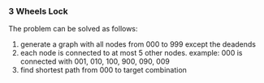 ### 3 Wheels Lock

The problem can be solved as follows:
1. generate a graph with all nodes from 000 to 999 except the deadends
2. each node is connected to at most 5 other nodes. example: 000 is connected with 001, 010, 100, 900, 090, 009
3. find shortest path from 000 to target combination
